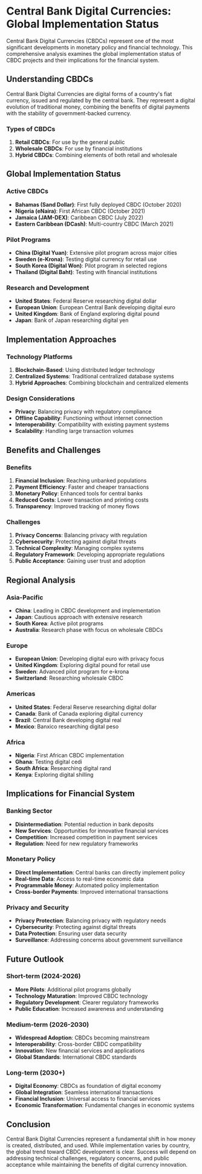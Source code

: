 # Central Bank Digital Currencies: Global Implementation Status

Central Bank Digital Currencies (CBDCs) represent one of the most significant developments in monetary policy and financial technology. This comprehensive analysis examines the global implementation status of CBDC projects and their implications for the financial system.

## Understanding CBDCs

Central Bank Digital Currencies are digital forms of a country's fiat currency, issued and regulated by the central bank. They represent a digital evolution of traditional money, combining the benefits of digital payments with the stability of government-backed currency.

### Types of CBDCs
1. **Retail CBDCs**: For use by the general public
2. **Wholesale CBDCs**: For use by financial institutions
3. **Hybrid CBDCs**: Combining elements of both retail and wholesale

## Global Implementation Status

### Active CBDCs
- **Bahamas (Sand Dollar)**: First fully deployed CBDC (October 2020)
- **Nigeria (eNaira)**: First African CBDC (October 2021)
- **Jamaica (JAM-DEX)**: Caribbean CBDC (July 2022)
- **Eastern Caribbean (DCash)**: Multi-country CBDC (March 2021)

### Pilot Programs
- **China (Digital Yuan)**: Extensive pilot program across major cities
- **Sweden (e-Krona)**: Testing digital currency for retail use
- **South Korea (Digital Won)**: Pilot program in selected regions
- **Thailand (Digital Baht)**: Testing with financial institutions

### Research and Development
- **United States**: Federal Reserve researching digital dollar
- **European Union**: European Central Bank developing digital euro
- **United Kingdom**: Bank of England exploring digital pound
- **Japan**: Bank of Japan researching digital yen

## Implementation Approaches

### Technology Platforms
1. **Blockchain-Based**: Using distributed ledger technology
2. **Centralized Systems**: Traditional centralized database systems
3. **Hybrid Approaches**: Combining blockchain and centralized elements

### Design Considerations
- **Privacy**: Balancing privacy with regulatory compliance
- **Offline Capability**: Functioning without internet connection
- **Interoperability**: Compatibility with existing payment systems
- **Scalability**: Handling large transaction volumes

## Benefits and Challenges

### Benefits
1. **Financial Inclusion**: Reaching unbanked populations
2. **Payment Efficiency**: Faster and cheaper transactions
3. **Monetary Policy**: Enhanced tools for central banks
4. **Reduced Costs**: Lower transaction and printing costs
5. **Transparency**: Improved tracking of money flows

### Challenges
1. **Privacy Concerns**: Balancing privacy with regulation
2. **Cybersecurity**: Protecting against digital threats
3. **Technical Complexity**: Managing complex systems
4. **Regulatory Framework**: Developing appropriate regulations
5. **Public Acceptance**: Gaining user trust and adoption

## Regional Analysis

### Asia-Pacific
- **China**: Leading in CBDC development and implementation
- **Japan**: Cautious approach with extensive research
- **South Korea**: Active pilot programs
- **Australia**: Research phase with focus on wholesale CBDCs

### Europe
- **European Union**: Developing digital euro with privacy focus
- **United Kingdom**: Exploring digital pound for retail use
- **Sweden**: Advanced pilot program for e-krona
- **Switzerland**: Researching wholesale CBDC

### Americas
- **United States**: Federal Reserve researching digital dollar
- **Canada**: Bank of Canada exploring digital currency
- **Brazil**: Central Bank developing digital real
- **Mexico**: Banxico researching digital peso

### Africa
- **Nigeria**: First African CBDC implementation
- **Ghana**: Testing digital cedi
- **South Africa**: Researching digital rand
- **Kenya**: Exploring digital shilling

## Implications for Financial System

### Banking Sector
- **Disintermediation**: Potential reduction in bank deposits
- **New Services**: Opportunities for innovative financial services
- **Competition**: Increased competition in payment services
- **Regulation**: Need for new regulatory frameworks

### Monetary Policy
- **Direct Implementation**: Central banks can directly implement policy
- **Real-time Data**: Access to real-time economic data
- **Programmable Money**: Automated policy implementation
- **Cross-border Payments**: Improved international transactions

### Privacy and Security
- **Privacy Protection**: Balancing privacy with regulatory needs
- **Cybersecurity**: Protecting against digital threats
- **Data Protection**: Ensuring user data security
- **Surveillance**: Addressing concerns about government surveillance

## Future Outlook

### Short-term (2024-2026)
- **More Pilots**: Additional pilot programs globally
- **Technology Maturation**: Improved CBDC technology
- **Regulatory Development**: Clearer regulatory frameworks
- **Public Education**: Increased awareness and understanding

### Medium-term (2026-2030)
- **Widespread Adoption**: CBDCs becoming mainstream
- **Interoperability**: Cross-border CBDC compatibility
- **Innovation**: New financial services and applications
- **Global Standards**: International CBDC standards

### Long-term (2030+)
- **Digital Economy**: CBDCs as foundation of digital economy
- **Global Integration**: Seamless international transactions
- **Financial Inclusion**: Universal access to financial services
- **Economic Transformation**: Fundamental changes in economic systems

## Conclusion

Central Bank Digital Currencies represent a fundamental shift in how money is created, distributed, and used. While implementation varies by country, the global trend toward CBDC development is clear. Success will depend on addressing technical challenges, regulatory concerns, and public acceptance while maintaining the benefits of digital currency innovation.

